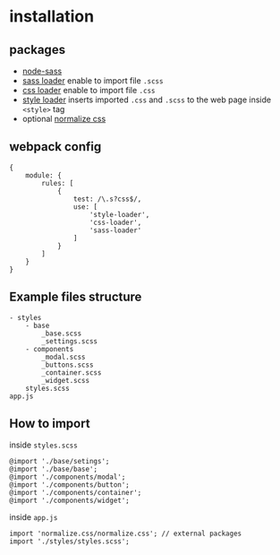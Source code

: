 # installation

## packages
- [node-sass](https://www.npmjs.com/package/node-sass?activeTab=versions)
- [sass loader](https://www.npmjs.com/package/sass-loader) enable to import file `.scss`
- [css loader](https://www.npmjs.com/package/css-loader) enable to import file `.css`
- [style loader](https://www.npmjs.com/package/style-loader) inserts imported `.css` and `.scss` to the web page inside `<style>` tag
- optional [normalize css](https://necolas.github.io/normalize.css/)

## webpack config

```
{
    module: {
        rules: [
            {
                test: /\.s?css$/,
                use: [
                    'style-loader',
                    'css-loader',
                    'sass-loader'
                ]
            }
        ]
    }
}
```

## Example files structure
```
- styles
    - base
        _base.scss
        _settings.scss
    - components
        _modal.scss
        _buttons.scss
        _container.scss
        _widget.scss
    styles.scss
app.js
```

## How to import
inside `styles.scss`
```
@import './base/setings';
@import './base/base';
@import './components/modal';
@import './components/button';
@import './components/container';
@import './components/widget';
```

inside `app.js`
```
import 'normalize.css/normalize.css'; // external packages
import './styles/styles.scss';
```